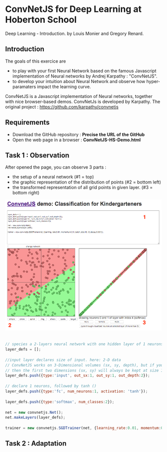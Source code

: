 # ConvNetJS for Deep Learning at Hoberton School

Deep Learning - Introduction.
by Louis Monier and Gregory Renard.

## Introduction

The goals of this exercice are 
- to play with your first Neural Network based on the famous Javascript implementation of Neural networks by Andrej Karpathy : "ConvNetJS".
- to develop your intuition about Neural Network and observe how hyper-paramaters impact the learning curve.

ConvNetJS is a Javascript implementation of Neural networks, together with nice browser-based demos.
ConvNetJs is developed by Karpathy.  The original project : https://github.com/karpathy/convnetjs

## Requirements

- Download the GitHub repository : **Precise the URL of the GitHub**
- Open the web page in a browser : **ConvNetJS-HS-Demo.html**

## Task 1 : Observation

After opened the page, you can observe 3 parts :
- the setup of a neural network (#1 = top)
- the graphic representation of the distribution of points (#2 = bottom left)
- the transformed representation of all grid points in given layer. (#3 = bottom right)

![alt tag](https://github.com/gregrenard/hs/blob/master/ConvNetJS/images/capture1.png)

```javascript

// species a 2-layers neural network with one hidden layer of 1 neurons
layer_defs = [];

//input layer declares size of input. here: 2-D data
// ConvNetJS works on 3-Dimensional volumes (sx, sy, depth), but if you're not dealing with images
// then the first two dimensions (sx, sy) will always be kept at size 1
layer_defs.push({type:'input', out_sx:1, out_sy:1, out_depth:2});

// declare 1 neurons, followed by tanh ()
layer_defs.push({type:'fc', num_neurons:1, activation: 'tanh'});

layer_defs.push({type:'softmax', num_classes:2});

net = new convnetjs.Net();
net.makeLayers(layer_defs);

trainer = new convnetjs.SGDTrainer(net, {learning_rate:0.01, momentum:0.1, batch_size:10, l2_decay:0.001});

```


## Task 2 : Adaptation

